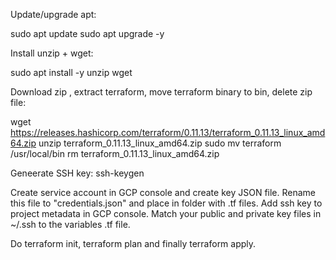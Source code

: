Update/upgrade apt:

sudo apt update
sudo apt upgrade -y

Install unzip + wget:

sudo apt install -y unzip wget

Download zip , extract terraform, move terraform binary to bin, delete zip file:

wget https://releases.hashicorp.com/terraform/0.11.13/terraform_0.11.13_linux_amd64.zip
unzip terraform_0.11.13_linux_amd64.zip
sudo mv terraform /usr/local/bin
rm terraform_0.11.13_linux_amd64.zip

Geneerate SSH key:
ssh-keygen


Create service account in GCP console and create key JSON file. Rename this file to "credentials.json" and place in folder with .tf files.
Add ssh key to project metadata in GCP console. Match your public and private key files in ~/.ssh to the variables .tf file.

Do terraform init, terraform plan and finally terraform apply.

